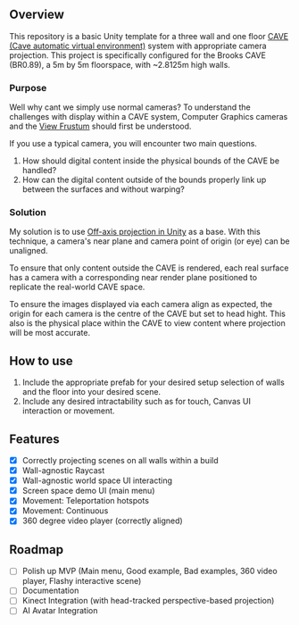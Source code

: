 ## Overview
This repository is a basic Unity template for a three wall and one floor [CAVE (Cave automatic virtual environment)](https://en.wikipedia.org/wiki/Cave_automatic_virtual_environment) system with appropriate camera projection. This project is specifically configured for the Brooks CAVE (BR0.89), a 5m by 5m floorspace, with ~2.8125m high walls.

### Purpose
Well why cant we simply use normal cameras? To understand the challenges with display within a CAVE system, Computer Graphics cameras and the [View Frustum](https://en.wikipedia.org/wiki/Viewing_frustum) should first be understood.

If you use a typical camera, you will encounter two main questions.
1. How should digital content inside the physical bounds of the CAVE be handled?
2. How can the digital content outside of the bounds properly link up between the surfaces and without warping?

### Solution
My solution is to use [Off-axis projection in Unity](https://github.com/aptas/off-axis-projection-unity) as a base. With this technique, a camera's near plane and camera point of origin (or eye) can be unaligned. 

To ensure that only content outside the CAVE is rendered, each real surface has a camera with a corresponding near render plane positioned to replicate the real-world CAVE space.

To ensure the images displayed via each camera align as expected, the origin for each camera is the centre of the CAVE but set to head hight. This also is the physical place within the CAVE to view content where projection will be most accurate. 




## How to use

1. Include the appropriate prefab for your desired setup selection of walls and the floor into your desired scene.
2. Include any desired intractability such as for touch, Canvas UI interaction or movement.




## Features
- [x] Correctly projecting scenes on all walls within a build
- [x] Wall-agnostic Raycast
- [x] Wall-agnostic world space UI interacting 
- [x] Screen space demo UI (main menu)
- [x] Movement: Teleportation hotspots
- [x] Movement: Continuous
- [x] 360 degree video player (correctly aligned)

## Roadmap 
- [ ] Polish up MVP (Main menu, Good example, Bad examples, 360 video player, Flashy interactive scene)
- [ ] Documentation
- [ ] Kinect Integration (with head-tracked perspective-based projection)
- [ ] AI Avatar Integration

